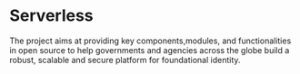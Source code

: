 # Serverless
The project aims at providing key components,modules, and functionalities in open source to help governments and agencies across the globe build a robust, scalable and secure platform for foundational identity.
